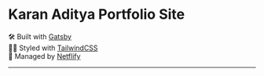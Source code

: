 # Karan Aditya Portfolio Site
🛠 Built with [Gatsby](https://www.gatsbyjs.com/) <br/>
💅🏽 Styled with [TailwindCSS](https://tailwindcss.com/) <br/>
🚀 Managed by [Netflify](https://www.netlify.com/) <br/>

<hr/>
